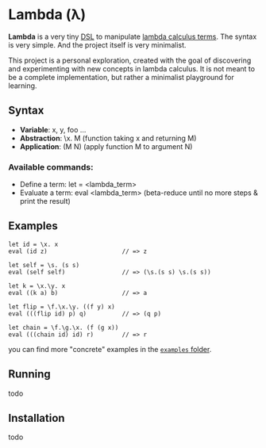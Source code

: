 # Lambda (λ)

**Lambda** is a very tiny [DSL](https://en.wikipedia.org/wiki/Domain-specific_language) to manipulate [lambda calculus terms](https://en.wikipedia.org/wiki/Lambda_calculus). The syntax is very simple. And the project itself is very minimalist.

This project is a personal exploration, created with the goal of discovering and experimenting with new concepts in lambda calculus. It is not meant to be a complete implementation, but rather a minimalist playground for learning.

## Syntax

- **Variable**: x, y, foo …
- **Abstraction**: \x. M (function taking x and returning M)
- **Application**: (M N) (apply function M to argument N)

### Available commands:

- Define a term: let <name> = <lambda_term>
- Evaluate a term: eval <lambda_term> (beta-reduce until no more steps & print the result)

## Examples

```plaintext
let id = \x. x
eval (id z)                     // => z

let self = \s. (s s)
eval (self self)                // => (\s.(s s) \s.(s s))

let k = \x.\y. x
eval ((k a) b)                  // => a

let flip = \f.\x.\y. ((f y) x)
eval (((flip id) p) q)          // => (q p)

let chain = \f.\g.\x. (f (g x))
eval (((chain id) id) r)        // => r
```

you can find more "concrete" examples in the [`examples` folder](examples).

## Running

todo

## Installation

todo
